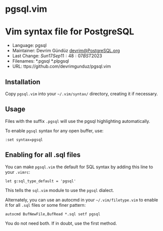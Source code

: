 # pgsql.vim
Vim syntax file for PostgreSQL
==============================

* Language:	pgsql
* Maintainer:	Devrim Gündüz <devrim@PostgreSQL.org>
* Last Change:	$Sun 17 Sep 11:48:07 BST 2023$
* Filenames:	*.pgsql *.plpgsql
* URL:		ttps://github.com/devrimgunduz/pgsql.vim

Installation
---

Copy `pgsql.vim`  into your `~/.vim/syntax/` directory, creating it if necessary.

Usage
---

Files with the suffix `.pgsql` will use the pgsql highlighting automatically.

To enable `pgsql` syntax for any open buffer, use:

    :set syntax=pgsql

Enabling for all .sql files
---

You can make `pgsql.vim` the default for SQL syntax by adding this line to your
`.vimrc`:

    let g:sql_type_default = 'pgsql'

This tells the `sql.vim` module to use the `pgsql` dialect.

Alternately, you can use an autocmd in your `~/.vim/filetype.vim` to enable it
for all `.sql` files or some finer pattern:

    autocmd BufNewFile,BufRead *.sql setf pgsql

You do not need both. If in doubt, use the first method.

